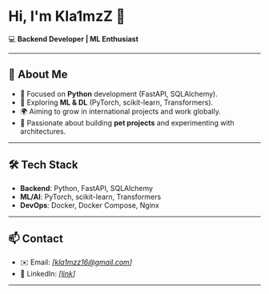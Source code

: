 # Hi, I'm Kla1mzZ 👋  

💻 **Backend Developer | ML Enthusiast**  

---

## 🚀 About Me
- 🎯 Focused on **Python** development (FastAPI, SQLAlchemy).  
- 🧠 Exploring **ML & DL** (PyTorch, scikit-learn, Transformers).  
- 🌍 Aiming to grow in international projects and work globally.  
- 🔨 Passionate about building **pet projects** and experimenting with architectures.  

---

## 🛠️ Tech Stack
- **Backend**: Python, FastAPI, SQLAlchemy  
- **ML/AI**: PyTorch, scikit-learn, Transformers  
- **DevOps**: Docker, Docker Compose, Nginx  

---

## 📫 Contact
- ✉️ Email: *[kla1mzz16@gmail.com]*  
- 💼 LinkedIn: *[[link](https://www.linkedin.com/in/vova-osipok-070303327?utm_source=share&utm_campaign=share_via&utm_content=profile&utm_medium=android_app)]*  

---
